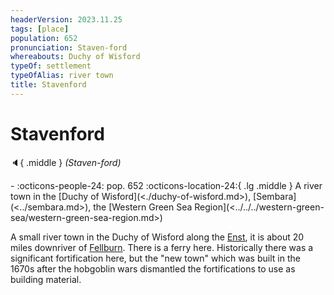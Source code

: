 ```yaml
---
headerVersion: 2023.11.25
tags: [place]
population: 652
pronunciation: Staven-ford
whereabouts: Duchy of Wisford
typeOf: settlement
typeOfAlias: river town
title: Stavenford
---
```


# Stavenford
:speaker:{ .middle } *(Staven-ford)*  
<div class="grid cards ext-narrow-margin ext-one-column" markdown>
-  
    :octicons-people-24: pop. 652  
    :octicons-location-24:{ .lg .middle } A river town in the [Duchy of Wisford](<./duchy-of-wisford.md>), [Sembara](<../sembara.md>), the [Western Green Sea Region](<../../../western-green-sea/western-green-sea-region.md>)  
</div>


A small river town in the Duchy of Wisford along the [Enst](<../../rivers/wistel-enst-watershed/enst.md>), it is about 20 miles downriver of [Fellburn](<./fellburn.md>). There is a ferry here. Historically there was a significant fortification here, but the "new town" which was built in the 1670s after the hobgoblin wars dismantled the fortifications to use as building material. 



